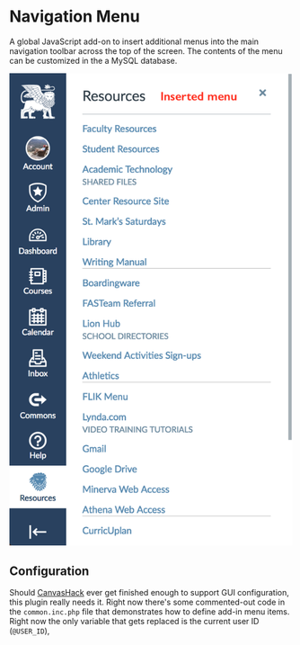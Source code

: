 # Navigation Menu

A global JavaScript add-on to insert additional menus into the main navigation toolbar across the top of the screen. The contents of the menu can be customized in the a MySQL database.

![Navigation Menu](doc/navigation-menu.png)

## Configuration

Should [CanvasHack](https://github.com/smtech/canvashack) ever get finished enough to support GUI configuration, this plugin really needs it. Right now there's some commented-out code in the `common.inc.php` file that demonstrates how to define add-in menu items. Right now the only variable that gets replaced is the current user ID (`@USER_ID`),
